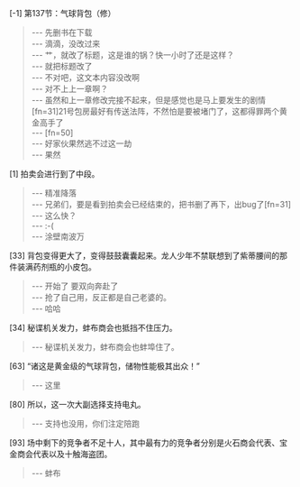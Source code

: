 
[-1] 第137节：气球背包（修）
>--- 先删书在下载<br>
>--- 滴滴，没改过来<br>
>--- 艹，就改了标题，这是谁的锅？快一小时了还是这样？<br>
>--- 就把标题改了<br>
>--- 不对吧，这文本内容没改啊<br>
>--- 对不上上一章啊？<br>
>--- 虽然和上一章修改完接不起来，但是感觉也是马上要发生的剧情[fn=31]21号包房最好有传送法阵，不然怕是要被堵门了，这都得罪两个黄金高手了<br>
>--- [fn=50]<br>
>--- 好家伙果然逃不过这一劫<br>
>--- 果然<br>

[1] 拍卖会进行到了中段。
>--- 精准降落<br>
>--- 兄弟们，要是看到拍卖会已经结束的，把书删了再下，出bug了[fn=31]<br>
>--- 这么快？<br>
>--- :-(<br>
>--- 涂壁南波万<br>

[33] 背包变得更大了，变得鼓鼓囊囊起来。龙人少年不禁联想到了紫蒂腰间的那件装满药剂瓶的小皮包。
>--- 开始了  要双向奔赴了<br>
>--- 抢了自己用，反正都是自己老婆的。<br>
>--- 哈哈<br>

[34] 秘谍机关发力，蚌布商会也抵挡不住压力。
>--- 秘谍机关发力，蚌布商会也蚌埠住了。<br>

[63] “诸这是黄金级的气球背包，储物性能极其出众！”
>--- 这里<br>

[80] 所以，这一次大副选择支持电丸。
>--- 支持也没用，你们注定陪跑<br>

[93] 场中剩下的竞争者不足十人，其中最有力的竞争者分别是火石商会代表、宝金商会代表以及十触海盗团。
>--- 蚌布<br>
